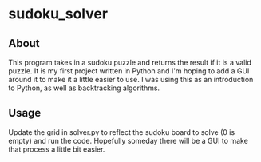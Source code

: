 # sudoku_solver

## About

This program takes in a sudoku puzzle and returns the result if it is a valid puzzle. It is my first project written in Python and I'm hoping to add a GUI around it to make it a little easier to use. I was using this as an introduction to Python, as well as backtracking algorithms.

## Usage

Update the grid in solver.py to reflect the sudoku board to solve (0 is empty) and run the code. Hopefully someday there will be a GUI to make that process a little bit easier.
